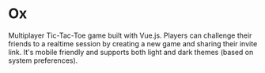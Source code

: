 # Ox

Multiplayer Tic-Tac-Toe game built with Vue.js. Players can challenge their friends to a realtime session by creating a
new game and sharing their invite link. It's mobile friendly and supports both light and dark themes (based on system
preferences).
